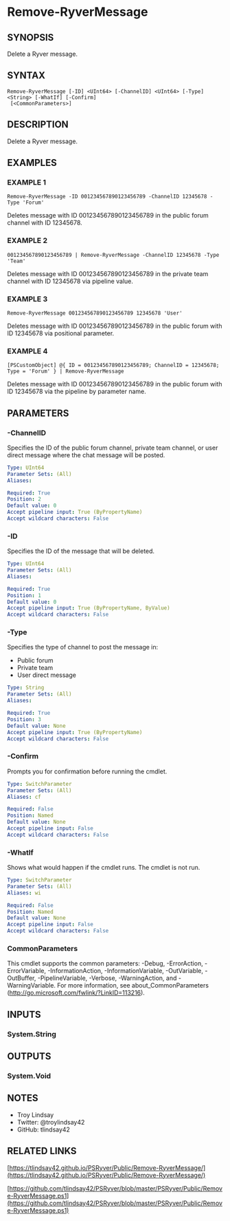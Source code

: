 # Remove-RyverMessage

## SYNOPSIS
Delete a Ryver message.

## SYNTAX

```
Remove-RyverMessage [-ID] <UInt64> [-ChannelID] <UInt64> [-Type] <String> [-WhatIf] [-Confirm]
 [<CommonParameters>]
```

## DESCRIPTION
Delete a Ryver message.

## EXAMPLES

### EXAMPLE 1
```
Remove-RyverMessage -ID 001234567890123456789 -ChannelID 12345678 -Type 'Forum'
```

Deletes message with ID 001234567890123456789 in the public forum channel with
ID 12345678.

### EXAMPLE 2
```
001234567890123456789 | Remove-RyverMessage -ChannelID 12345678 -Type 'Team'
```

Deletes message with ID 001234567890123456789 in the private team channel with
ID 12345678 via pipeline value.

### EXAMPLE 3
```
Remove-RyverMessage 001234567890123456789 12345678 'User'
```

Deletes message with ID 001234567890123456789 in the public forum with ID
12345678 via positional parameter.

### EXAMPLE 4
```
[PSCustomObject] @{ ID = 001234567890123456789; ChannelID = 12345678; Type = 'Forum' } | Remove-RyverMessage
```

Deletes message with ID 001234567890123456789 in the public forum with ID
12345678 via the pipeline by parameter name.

## PARAMETERS

### -ChannelID
Specifies the ID of the public forum channel, private team channel, or user
direct message where the chat message will be posted.

```yaml
Type: UInt64
Parameter Sets: (All)
Aliases:

Required: True
Position: 2
Default value: 0
Accept pipeline input: True (ByPropertyName)
Accept wildcard characters: False
```

### -ID
Specifies the ID of the message that will be deleted.

```yaml
Type: UInt64
Parameter Sets: (All)
Aliases:

Required: True
Position: 1
Default value: 0
Accept pipeline input: True (ByPropertyName, ByValue)
Accept wildcard characters: False
```

### -Type
Specifies the type of channel to post the message in:
- Public forum
- Private team
- User direct message

```yaml
Type: String
Parameter Sets: (All)
Aliases:

Required: True
Position: 3
Default value: None
Accept pipeline input: True (ByPropertyName)
Accept wildcard characters: False
```

### -Confirm
Prompts you for confirmation before running the cmdlet.

```yaml
Type: SwitchParameter
Parameter Sets: (All)
Aliases: cf

Required: False
Position: Named
Default value: None
Accept pipeline input: False
Accept wildcard characters: False
```

### -WhatIf
Shows what would happen if the cmdlet runs.
The cmdlet is not run.

```yaml
Type: SwitchParameter
Parameter Sets: (All)
Aliases: wi

Required: False
Position: Named
Default value: None
Accept pipeline input: False
Accept wildcard characters: False
```

### CommonParameters
This cmdlet supports the common parameters: -Debug, -ErrorAction, -ErrorVariable, -InformationAction, -InformationVariable, -OutVariable, -OutBuffer, -PipelineVariable, -Verbose, -WarningAction, and -WarningVariable.
For more information, see about_CommonParameters (http://go.microsoft.com/fwlink/?LinkID=113216).

## INPUTS

### System.String

## OUTPUTS

### System.Void

## NOTES
- Troy Lindsay
- Twitter: @troylindsay42
- GitHub: tlindsay42

## RELATED LINKS

[https://tlindsay42.github.io/PSRyver/Public/Remove-RyverMessage/](https://tlindsay42.github.io/PSRyver/Public/Remove-RyverMessage/)

[https://github.com/tlindsay42/PSRyver/blob/master/PSRyver/Public/Remove-RyverMessage.ps1](https://github.com/tlindsay42/PSRyver/blob/master/PSRyver/Public/Remove-RyverMessage.ps1)

